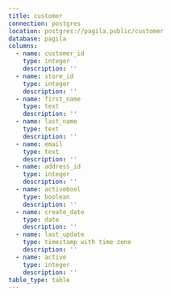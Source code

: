```yaml
---
title: customer
connection: postgres
location: postgres://pagila.public/customer
database: pagila
columns:
  - name: customer_id
    type: integer
    description: ''
  - name: store_id
    type: integer
    description: ''
  - name: first_name
    type: text
    description: ''
  - name: last_name
    type: text
    description: ''
  - name: email
    type: text
    description: ''
  - name: address_id
    type: integer
    description: ''
  - name: activebool
    type: boolean
    description: ''
  - name: create_date
    type: date
    description: ''
  - name: last_update
    type: timestamp with time zone
    description: ''
  - name: active
    type: integer
    description: ''
table_type: table
---
```



